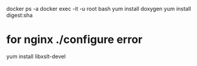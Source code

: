 
docker ps -a
docker exec -it -u root <hash> bash
yum install doxygen
yum install digest:sha
# for nginx ./configure error
yum install libxslt-devel